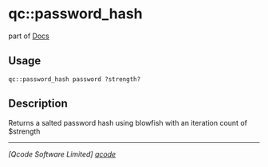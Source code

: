 qc::password_hash
=================

part of [Docs](.)

Usage
-----
`qc::password_hash password ?strength?`

Description
-----------
Returns a salted password hash using blowfish with an iteration count of $strength

----------------------------------
*[Qcode Software Limited] [qcode]*

[qcode]: http://www.qcode.co.uk "Qcode Software"